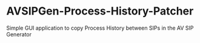 # AVSIPGen-Process-History-Patcher
Simple GUI application to copy Process History between SIPs in the AV SIP Generator
